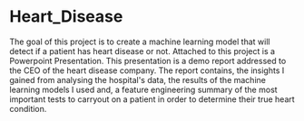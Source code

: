 # Heart_Disease
The goal of this project is to create a machine learning model that will detect if a patient has heart disease or not.
Attached to this project is a Powerpoint Presentation. This presentation is a demo report addressed to the CEO of the heart disease company. The report contains, the insights I gained from analysing the hospital's data, the results of the machine learning models I used and, a feature engineering summary of the most important tests to carryout on a patient in order to determine their true heart condition.
